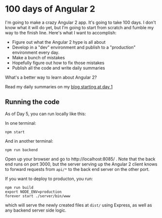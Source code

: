 # 100 days of Angular 2

I'm going to make a crazy Angular 2 app. It's going to take 100 days. I don't know what it will do yet, but I'm going to start from scratch and fumble my way to the finish line. Here's what I want to accomplish:

* Figure out what the Angular 2 hype is all about
* Develop in a "dev" environment and publish to a "production" environment every day.
* Make a bunch of mistakes
* Hopefully figure out how to fix those mistakes
*  Publish all the code and write daily summaries

What's a better way to learn about Angular 2?

Read my daily summaries on my [blog starting at day 1](http://www.netinstructions.com/100-days-of-angular-2/)

## Running the code

As of Day 5, you can run locally like this:

In one terminal:

    npm start

And in another terminal:

    npm run backend

Open up your browser and go to http://localhost:8085/ . Note that the back end runs on port 3000, but the server serving up the Angular 2 client knows to forward requests from `api/*` to the back end server on the other port.

If you want to deploy to producton, you run:

    npm run build
    export NODE_ENV=production
    forever start ./server/bin/www

which will serve the newly created files at `dist/` using Express, as well as any backend server side logic.